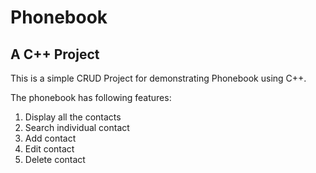 # Phonebook

## A C++ Project

This is a simple CRUD Project for demonstrating Phonebook using C++.

The phonebook has following features:

  1. Display all the contacts
  2. Search individual contact
  3. Add contact
  4. Edit contact
  5. Delete contact
  
